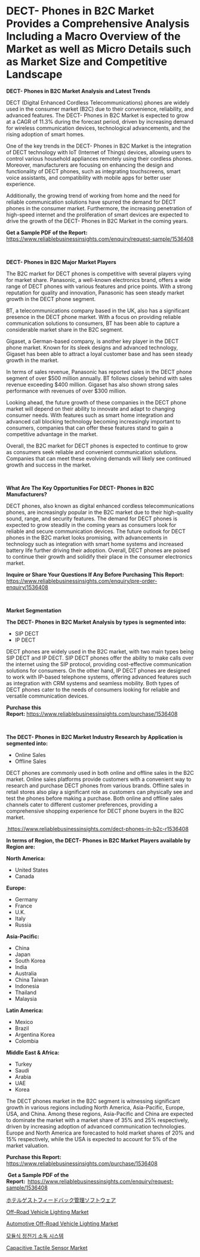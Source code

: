 <p><h1>DECT- Phones in B2C Market Provides a Comprehensive Analysis Including a Macro Overview of the Market as well as Micro Details such as Market Size and Competitive Landscape</h1></p><p><strong>DECT- Phones in B2C Market Analysis and Latest Trends</strong></p>
<p><p>DECT (Digital Enhanced Cordless Telecommunications) phones are widely used in the consumer market (B2C) due to their convenience, reliability, and advanced features. The DECT- Phones in B2C Market is expected to grow at a CAGR of 11.3% during the forecast period, driven by increasing demand for wireless communication devices, technological advancements, and the rising adoption of smart homes.</p><p>One of the key trends in the DECT- Phones in B2C Market is the integration of DECT technology with IoT (Internet of Things) devices, allowing users to control various household appliances remotely using their cordless phones. Moreover, manufacturers are focusing on enhancing the design and functionality of DECT phones, such as integrating touchscreens, smart voice assistants, and compatibility with mobile apps for better user experience.</p><p>Additionally, the growing trend of working from home and the need for reliable communication solutions have spurred the demand for DECT phones in the consumer market. Furthermore, the increasing penetration of high-speed internet and the proliferation of smart devices are expected to drive the growth of the DECT- Phones in B2C Market in the coming years.</p></p>
<p><strong>Get a Sample PDF of the Report:&nbsp;</strong> <a href="https://www.reliablebusinessinsights.com/enquiry/request-sample/1536408">https://www.reliablebusinessinsights.com/enquiry/request-sample/1536408</a></p>
<p>&nbsp;</p>
<p><strong>DECT- Phones in B2C Major Market Players</strong></p>
<p><p>The B2C market for DECT phones is competitive with several players vying for market share. Panasonic, a well-known electronics brand, offers a wide range of DECT phones with various features and price points. With a strong reputation for quality and innovation, Panasonic has seen steady market growth in the DECT phone segment.</p><p>BT, a telecommunications company based in the UK, also has a significant presence in the DECT phone market. With a focus on providing reliable communication solutions to consumers, BT has been able to capture a considerable market share in the B2C segment.</p><p>Gigaset, a German-based company, is another key player in the DECT phone market. Known for its sleek designs and advanced technology, Gigaset has been able to attract a loyal customer base and has seen steady growth in the market.</p><p>In terms of sales revenue, Panasonic has reported sales in the DECT phone segment of over $500 million annually. BT follows closely behind with sales revenue exceeding $400 million. Gigaset has also shown strong sales performance with revenues of over $300 million.</p><p>Looking ahead, the future growth of these companies in the DECT phone market will depend on their ability to innovate and adapt to changing consumer needs. With features such as smart home integration and advanced call blocking technology becoming increasingly important to consumers, companies that can offer these features stand to gain a competitive advantage in the market.</p><p>Overall, the B2C market for DECT phones is expected to continue to grow as consumers seek reliable and convenient communication solutions. Companies that can meet these evolving demands will likely see continued growth and success in the market.</p></p>
<p>&nbsp;</p>
<p><strong>What Are The Key Opportunities For DECT- Phones in B2C Manufacturers?</strong></p>
<p><p>DECT phones, also known as digital enhanced cordless telecommunications phones, are increasingly popular in the B2C market due to their high-quality sound, range, and security features. The demand for DECT phones is expected to grow steadily in the coming years as consumers look for reliable and secure communication devices. The future outlook for DECT phones in the B2C market looks promising, with advancements in technology such as integration with smart home systems and increased battery life further driving their adoption. Overall, DECT phones are poised to continue their growth and solidify their place in the consumer electronics market.</p></p>
<p><strong>Inquire or Share Your Questions If Any Before Purchasing This Report:</strong> <a href="https://www.reliablebusinessinsights.com/enquiry/pre-order-enquiry/1536408">https://www.reliablebusinessinsights.com/enquiry/pre-order-enquiry/1536408</a></p>
<p>&nbsp;</p>
<p><strong>Market Segmentation</strong></p>
<p><strong>The DECT- Phones in B2C Market Analysis by types is segmented into:</strong></p>
<p><ul><li>SIP DECT</li><li>IP DECT</li></ul></p>
<p><p>DECT phones are widely used in the B2C market, with two main types being SIP DECT and IP DECT. SIP DECT phones offer the ability to make calls over the internet using the SIP protocol, providing cost-effective communication solutions for consumers. On the other hand, IP DECT phones are designed to work with IP-based telephone systems, offering advanced features such as integration with CRM systems and seamless mobility. Both types of DECT phones cater to the needs of consumers looking for reliable and versatile communication devices.</p></p>
<p><strong>Purchase this Report:&nbsp;</strong><a href="https://www.reliablebusinessinsights.com/purchase/1536408">https://www.reliablebusinessinsights.com/purchase/1536408</a></p>
<p>&nbsp;</p>
<p><strong>The DECT- Phones in B2C Market Industry Research by Application is segmented into:</strong></p>
<p><ul><li>Online Sales</li><li>Offline Sales</li></ul></p>
<p><p>DECT phones are commonly used in both online and offline sales in the B2C market. Online sales platforms provide customers with a convenient way to research and purchase DECT phones from various brands. Offline sales in retail stores also play a significant role as customers can physically see and test the phones before making a purchase. Both online and offline sales channels cater to different customer preferences, providing a comprehensive shopping experience for DECT phone buyers in the B2C market.</p></p>
<p><a href="https://www.reliablebusinessinsights.com/dect-phones-in-b2c-r1536408">&nbsp;https://www.reliablebusinessinsights.com/dect-phones-in-b2c-r1536408</a></p>
<p><strong>In terms of Region, the DECT- Phones in B2C Market Players available by Region are:</strong></p>
<p>
    <p> <strong> North America: </strong>
        <ul>
            <li>United States</li>
            <li>Canada</li>
        </ul>
        </p> 
    <p> <strong> Europe: </strong>
        <ul>
            <li>Germany</li>
            <li>France</li>
            <li>U.K.</li>
            <li>Italy</li>
            <li>Russia</li>
        </ul>
        </p> 
    <p> <strong> Asia-Pacific: </strong>
        <ul>
            <li>China</li>
            <li>Japan</li>
            <li>South Korea</li>
            <li>India</li>
            <li>Australia</li>
            <li>China Taiwan</li>
            <li>Indonesia</li>
            <li>Thailand</li>
            <li>Malaysia</li>
        </ul>
        </p> 
    <p> <strong> Latin America: </strong>
        <ul>
            <li>Mexico</li>
            <li>Brazil</li>
            <li>Argentina Korea</li>
            <li>Colombia</li>
        </ul>
        </p> 
    <p> <strong> Middle East & Africa: </strong>
        <ul>
            <li>Turkey</li>
            <li>Saudi</li>
            <li>Arabia</li>
            <li>UAE</li>
            <li>Korea</li>
        </ul>
    </p>
    </p>
<p><p>The DECT phones market in the B2C segment is witnessing significant growth in various regions including North America, Asia-Pacific, Europe, USA, and China. Among these regions, Asia-Pacific and China are expected to dominate the market with a market share of 35% and 25% respectively, driven by increasing adoption of advanced communication technologies. Europe and North America are forecasted to hold market shares of 20% and 15% respectively, while the USA is expected to account for 5% of the market valuation.</p></p>
<p><strong>Purchase this Report: </strong><a href="https://www.reliablebusinessinsights.com/purchase/1536408">https://www.reliablebusinessinsights.com/purchase/1536408</a></p>
<p>&nbsp;<strong>Get a Sample PDF of the Report:&nbsp;&nbsp;</strong><a href="https://www.reliablebusinessinsights.com/enquiry/request-sample/1536408">https://www.reliablebusinessinsights.com/enquiry/request-sample/1536408</a></p>
<p><strong></strong></p>
<p><p><a href="https://github.com/AriMuller2009/Market-Research-Report-List-1/blob/main/261197798216.md">ホテルゲストフィードバック管理ソフトウェア</a></p><p><a href="https://github.com/mancsybtousav/Market-Research-Report-List-2/blob/main/offroad-vehicle-lighting-market.md">Off–Road Vehicle Lighting Market</a></p><p><a href="https://github.com/maudAbbott7/Market-Research-Report-List-1/blob/main/automotive-offroad-vehicle-lighting-market.md">Automotive Off–Road Vehicle Lighting Market</a></p><p><a href="https://github.com/hxzi07639916/Market-Research-Report-List-2/blob/main/233151989681.md">모듈식 정전기 소독 시스템</a></p><p><a href="https://issuu.com/reportprime-2/docs/capacitive-tactile-sensor-market-size-2030.pptx">Capacitive Tactile Sensor Market</a></p></p>